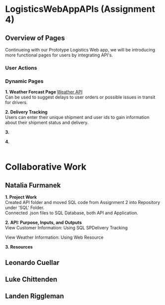 # LogisticsWebAppAPIs (Assignment 4)
## Overview of Pages
Continueing with our Prototype Logistics Web app, we will be introducing more functional pages for users by integrating API's.
### User Actions

### Dynamic Pages
<strong> 1. Weather Forcast Page </strong>
[Weather API](https://www.weather.gov/documentation/services-web-api)
<br> Can be used to suggest delays to user orders or possible issues in transit for drivers. </br>

<strong> 2. Delivery Tracking </strong>
<br> Users can enter their unique shipment and user ids to gain information about their shipment status and delivery. <p>

<strong> 3. </strong>
<br> <p>

<strong> 4. </strong>
<br> </br>

# Collaborative Work
## Natalia Furmanek 
<strong> 1. Project Work</strong>
<br> Created API folder and moved SQL code from Assignment 2 into Repository under 'SQL' Folder.
</br> Connected .json files to SQL Database, both API and Application. <br>

<strong> 2. API: Purpose, Inputs, and Outputs</strong>
<br> View Customer Information: Using SQL SPDelivery Tracking
</br> 
<p> View Weather Information: Using Web Resource
<br> 
</p> 
<strong> 3. Resources </strong>
<br>


## Leonardo Cuellar

## Luke Chittenden


## Landen Riggleman
